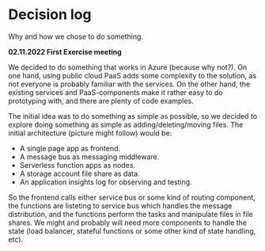# Decision log

Why and how we chose to do something.

__02.11.2022 First Exercise meeting__

We decided to do something that works in Azure (because why not?). On one hand, using public cloud PaaS adds some complexity to the solution, as not everyone is probably familiar with the services. On the other hand, the existing services and PaaS-components make it rather easy to do prototyping with, and there are plenty of code examples.

The initial idea was to do something as simple as possible, so we decided to explore doing something as simple as adding/deleting/moving files. The initial architecture (picture might follow) would be:

- A single page app as frontend.
- A message bus as messaging middleware.
- Serverless function apps as nodes.
- A storage account file share as data.
- An application insights log for observing and testing.

So the frontend calls either service bus or some kind of routing component, the functions are listeting to service bus which handles the message distribution, and the functions perform the tasks and manipulate files in file shares. We might and probably will need more components to handle the state (load balancer, stateful functions or some other kind of state handling, etc).